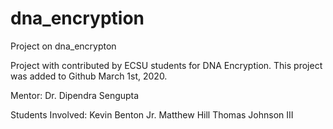 # dna_encryption
Project on dna_encrypton

Project with contributed by ECSU students for DNA Encryption. This project was added to Github March 1st, 2020.

Mentor: Dr. Dipendra Sengupta

Students Involved:
Kevin Benton Jr.
Matthew Hill
Thomas Johnson III


